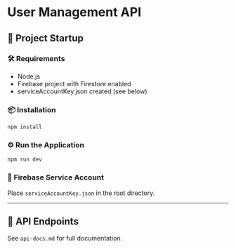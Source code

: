 # User Management API

## 🚀 Project Startup

### 🛠 Requirements
- Node.js
- Firebase project with Firestore enabled
- serviceAccountKey.json created (see below)

### 📦 Installation
```bash
npm install
```

### ⚙️ Run the Application
```bash
npm run dev
```

### 🔑 Firebase Service Account
Place `serviceAccountKey.json` in the root directory.

---


## 🧪 API Endpoints

See `api-docs.md` for full documentation.